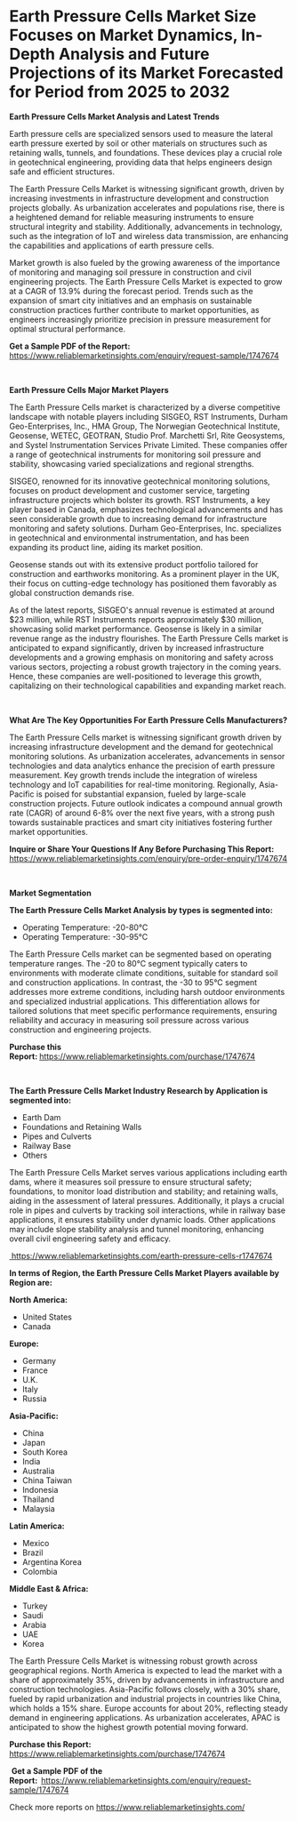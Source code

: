 <p><h1>Earth Pressure Cells Market Size Focuses on Market Dynamics, In-Depth Analysis and Future Projections of its Market Forecasted for Period from 2025 to 2032</h1></p><p><strong>Earth Pressure Cells Market Analysis and Latest Trends</strong></p>
<p><p>Earth pressure cells are specialized sensors used to measure the lateral earth pressure exerted by soil or other materials on structures such as retaining walls, tunnels, and foundations. These devices play a crucial role in geotechnical engineering, providing data that helps engineers design safe and efficient structures.</p><p>The Earth Pressure Cells Market is witnessing significant growth, driven by increasing investments in infrastructure development and construction projects globally. As urbanization accelerates and populations rise, there is a heightened demand for reliable measuring instruments to ensure structural integrity and stability. Additionally, advancements in technology, such as the integration of IoT and wireless data transmission, are enhancing the capabilities and applications of earth pressure cells.</p><p>Market growth is also fueled by the growing awareness of the importance of monitoring and managing soil pressure in construction and civil engineering projects. The Earth Pressure Cells Market is expected to grow at a CAGR of 13.9% during the forecast period. Trends such as the expansion of smart city initiatives and an emphasis on sustainable construction practices further contribute to market opportunities, as engineers increasingly prioritize precision in pressure measurement for optimal structural performance.</p></p>
<p><strong>Get a Sample PDF of the Report:&nbsp;</strong> <a href="https://www.reliablemarketinsights.com/enquiry/request-sample/1747674?utm_campaign=1938&utm_medium=2&utm_source=Github&utm_content=ia&utm_term=06042025&utm_id=earth-pressure-cells">https://www.reliablemarketinsights.com/enquiry/request-sample/1747674</a></p>
<p>&nbsp;</p>
<p><strong>Earth Pressure Cells Major Market Players</strong></p>
<p><p>The Earth Pressure Cells market is characterized by a diverse competitive landscape with notable players including SISGEO, RST Instruments, Durham Geo-Enterprises, Inc., HMA Group, The Norwegian Geotechnical Institute, Geosense, WETEC, GEOTRAN, Studio Prof. Marchetti Srl, Rite Geosystems, and Systel Instrumentation Services Private Limited. These companies offer a range of geotechnical instruments for monitoring soil pressure and stability, showcasing varied specializations and regional strengths.</p><p>SISGEO, renowned for its innovative geotechnical monitoring solutions, focuses on product development and customer service, targeting infrastructure projects which bolster its growth. RST Instruments, a key player based in Canada, emphasizes technological advancements and has seen considerable growth due to increasing demand for infrastructure monitoring and safety solutions. Durham Geo-Enterprises, Inc. specializes in geotechnical and environmental instrumentation, and has been expanding its product line, aiding its market position.</p><p>Geosense stands out with its extensive product portfolio tailored for construction and earthworks monitoring. As a prominent player in the UK, their focus on cutting-edge technology has positioned them favorably as global construction demands rise.</p><p>As of the latest reports, SISGEO's annual revenue is estimated at around $23 million, while RST Instruments reports approximately $30 million, showcasing solid market performance. Geosense is likely in a similar revenue range as the industry flourishes. The Earth Pressure Cells market is anticipated to expand significantly, driven by increased infrastructure developments and a growing emphasis on monitoring and safety across various sectors, projecting a robust growth trajectory in the coming years. Hence, these companies are well-positioned to leverage this growth, capitalizing on their technological capabilities and expanding market reach.</p></p>
<p>&nbsp;</p>
<p><strong>What Are The Key Opportunities For Earth Pressure Cells Manufacturers?</strong></p>
<p><p>The Earth Pressure Cells market is witnessing significant growth driven by increasing infrastructure development and the demand for geotechnical monitoring solutions. As urbanization accelerates, advancements in sensor technologies and data analytics enhance the precision of earth pressure measurement. Key growth trends include the integration of wireless technology and IoT capabilities for real-time monitoring. Regionally, Asia-Pacific is poised for substantial expansion, fueled by large-scale construction projects. Future outlook indicates a compound annual growth rate (CAGR) of around 6-8% over the next five years, with a strong push towards sustainable practices and smart city initiatives fostering further market opportunities.</p></p>
<p><strong>Inquire or Share Your Questions If Any Before Purchasing This Report:</strong> <a href="https://www.reliablemarketinsights.com/enquiry/pre-order-enquiry/1747674?utm_campaign=1938&utm_medium=2&utm_source=Github&utm_content=ia&utm_term=06042025&utm_id=earth-pressure-cells">https://www.reliablemarketinsights.com/enquiry/pre-order-enquiry/1747674</a></p>
<p>&nbsp;</p>
<p><strong>Market Segmentation</strong></p>
<p><strong>The Earth Pressure Cells Market Analysis by types is segmented into:</strong></p>
<p><ul><li>Operating Temperature: -20-80°C</li><li>Operating Temperature: -30-95°C</li></ul></p>
<p><p>The Earth Pressure Cells market can be segmented based on operating temperature ranges. The -20 to 80°C segment typically caters to environments with moderate climate conditions, suitable for standard soil and construction applications. In contrast, the -30 to 95°C segment addresses more extreme conditions, including harsh outdoor environments and specialized industrial applications. This differentiation allows for tailored solutions that meet specific performance requirements, ensuring reliability and accuracy in measuring soil pressure across various construction and engineering projects.</p></p>
<p><strong>Purchase this Report:&nbsp;</strong><a href="https://www.reliablemarketinsights.com/purchase/1747674?utm_campaign=1938&utm_medium=2&utm_source=Github&utm_content=ia&utm_term=06042025&utm_id=earth-pressure-cells">https://www.reliablemarketinsights.com/purchase/1747674</a></p>
<p>&nbsp;</p>
<p><strong>The Earth Pressure Cells Market Industry Research by Application is segmented into:</strong></p>
<p><ul><li>Earth Dam</li><li>Foundations and Retaining Walls</li><li>Pipes and Culverts</li><li>Railway Base</li><li>Others</li></ul></p>
<p><p>The Earth Pressure Cells Market serves various applications including earth dams, where it measures soil pressure to ensure structural safety; foundations, to monitor load distribution and stability; and retaining walls, aiding in the assessment of lateral pressures. Additionally, it plays a crucial role in pipes and culverts by tracking soil interactions, while in railway base applications, it ensures stability under dynamic loads. Other applications may include slope stability analysis and tunnel monitoring, enhancing overall civil engineering safety and efficacy.</p></p>
<p><a href="https://www.reliablemarketinsights.com/earth-pressure-cells-r1747674?utm_campaign=1938&utm_medium=2&utm_source=Github&utm_content=ia&utm_term=06042025&utm_id=earth-pressure-cells">&nbsp;https://www.reliablemarketinsights.com/earth-pressure-cells-r1747674</a></p>
<p><strong>In terms of Region, the Earth Pressure Cells Market Players available by Region are:</strong></p>
<p>
    <p> <strong> North America: </strong>
        <ul>
            <li>United States</li>
            <li>Canada</li>
        </ul>
        </p> 
    <p> <strong> Europe: </strong>
        <ul>
            <li>Germany</li>
            <li>France</li>
            <li>U.K.</li>
            <li>Italy</li>
            <li>Russia</li>
        </ul>
        </p> 
    <p> <strong> Asia-Pacific: </strong>
        <ul>
            <li>China</li>
            <li>Japan</li>
            <li>South Korea</li>
            <li>India</li>
            <li>Australia</li>
            <li>China Taiwan</li>
            <li>Indonesia</li>
            <li>Thailand</li>
            <li>Malaysia</li>
        </ul>
        </p> 
    <p> <strong> Latin America: </strong>
        <ul>
            <li>Mexico</li>
            <li>Brazil</li>
            <li>Argentina Korea</li>
            <li>Colombia</li>
        </ul>
        </p> 
    <p> <strong> Middle East & Africa: </strong>
        <ul>
            <li>Turkey</li>
            <li>Saudi</li>
            <li>Arabia</li>
            <li>UAE</li>
            <li>Korea</li>
        </ul>
    </p>
    </p>
<p><p>The Earth Pressure Cells Market is witnessing robust growth across geographical regions. North America is expected to lead the market with a share of approximately 35%, driven by advancements in infrastructure and construction technologies. Asia-Pacific follows closely, with a 30% share, fueled by rapid urbanization and industrial projects in countries like China, which holds a 15% share. Europe accounts for about 20%, reflecting steady demand in engineering applications. As urbanization accelerates, APAC is anticipated to show the highest growth potential moving forward.</p></p>
<p><strong>Purchase this Report: </strong><a href="https://www.reliablemarketinsights.com/purchase/1747674?utm_campaign=1938&utm_medium=2&utm_source=Github&utm_content=ia&utm_term=06042025&utm_id=earth-pressure-cells">https://www.reliablemarketinsights.com/purchase/1747674</a></p>
<p>&nbsp;<strong>Get a Sample PDF of the Report:&nbsp;&nbsp;</strong><a href="https://www.reliablemarketinsights.com/enquiry/request-sample/1747674?utm_campaign=1938&utm_medium=2&utm_source=Github&utm_content=ia&utm_term=06042025&utm_id=earth-pressure-cells">https://www.reliablemarketinsights.com/enquiry/request-sample/1747674</a></p>
<p><strong></strong></p>
<p>Check more reports on <a href="https://www.reliablemarketinsights.com/?utm_campaign=1938&utm_medium=2&utm_source=Github&utm_content=ia&utm_term=06042025&utm_id=earth-pressure-cells">https://www.reliablemarketinsights.com/</a></p>